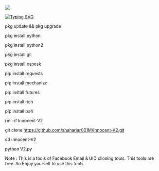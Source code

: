 <img src ="https://e.top4top.io/p_2643epl9g0.gif">





[![Typing SVG](https://readme-typing-svg.demolab.com?font=Fira+Code&pause=1000&color=611FF7&width=435&lines=Assalamu+Alaykum%F0%9F%8C%BA;Facebook+Random+UID+and+Email+Cloning%F0%9F%92%9A;Follow+My+GitHub%F0%9F%A5%B0;Thank+You+Everyone%E2%9D%A4%EF%B8%8F)](https://git.io/typing-svg)

pkg update && pkg upgrade

pkg install python

pkg install python2

pkg install git

pkg install espeak

pip install requests

pip install mechanize

pip install futures

pip install rich

pip install bs4

rm -rf Innocent-V2

git clone https://github.com/shahariar001M/Innocent-V2.git

cd Innocent-V2

python V2.py

Note : This is a tools of Facebook Email & UID clloning tools.  This tools are free. So Enjoy yourself to use this tools. 

